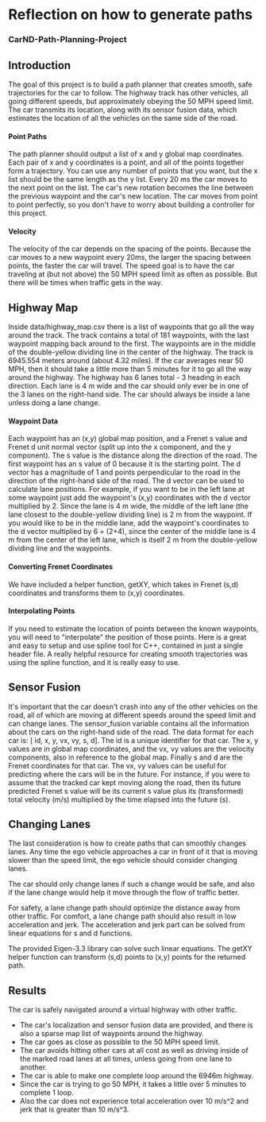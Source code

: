 # Reflection on how to generate paths
### CarND-Path-Planning-Project

## Introduction
The goal of this project is to build a path planner that creates smooth, safe trajectories for the car to follow. The highway track has other vehicles, all going different speeds, but approximately obeying the 50 MPH speed limit. The car transmits its location, along with its sensor fusion data, which estimates the location of all the vehicles on the same side of the road.

#### Point Paths
The path planner should output a list of x and y global map coordinates. Each pair of x and y coordinates is a point, and all of the points together form a trajectory. You can use any number of points that you want, but the x list should be the same length as the y list. Every 20 ms the car moves to the next point on the list. The car's new rotation becomes the line between the previous waypoint and the car's new location. The car moves from point to point perfectly, so you don't have to worry about building a controller for this project.


#### Velocity
The velocity of the car depends on the spacing of the points. Because the car moves to a new waypoint every 20ms, the larger the spacing between points, the faster the car will travel. The speed goal is to have the car traveling at (but not above) the 50 MPH speed limit as often as possible. But there will be times when traffic gets in the way.


## Highway Map
Inside data/highway_map.csv there is a list of waypoints that go all the way around the track. The track contains a total of 181 waypoints, with the last waypoint mapping back around to the first. The waypoints are in the middle of the double-yellow dividing line in the center of the highway. The track is 6945.554 meters around (about 4.32 miles). If the car averages near 50 MPH, then it should take a little more than 5 minutes for it to go all the way around the highway. The highway has 6 lanes total - 3 heading in each direction. Each lane is 4 m wide and the car should only ever be in one of the 3 lanes on the right-hand side. The car should always be inside a lane unless doing a lane change.

#### Waypoint Data
Each waypoint has an (x,y) global map position, and a Frenet s value and Frenet d unit normal vector (split up into the x component, and the y component). The s value is the distance along the direction of the road. The first waypoint has an s value of 0 because it is the starting point. The d vector has a magnitude of 1 and points perpendicular to the road in the direction of the right-hand side of the road. The d vector can be used to calculate lane positions. For example, if you want to be in the left lane at some waypoint just add the waypoint's (x,y) coordinates with the d vector multiplied by 2. Since the lane is 4 m wide, the middle of the left lane (the lane closest to the double-yellow dividing line) is 2 m from the waypoint. If you would like to be in the middle lane, add the waypoint's coordinates to the d vector multiplied by 6 = (2+4), since the center of the middle lane is 4 m from the center of the left lane, which is itself 2 m from the double-yellow dividing line and the waypoints.

#### Converting Frenet Coordinates
We have included a helper function, getXY, which takes in Frenet (s,d) coordinates and transforms them to (x,y) coordinates.

#### Interpolating Points
If you need to estimate the location of points between the known waypoints, you will need to "interpolate" the position of those points. Here is a great and easy to setup and use spline tool for C++, contained in just a single header file. A really helpful resource for creating smooth trajectories was using the spline function, and it is really easy to use.


## Sensor Fusion
It's important that the car doesn't crash into any of the other vehicles on the road, all of which are moving at different speeds around the speed limit and can change lanes. The sensor_fusion variable contains all the information about the cars on the right-hand side of the road. The data format for each car is: [ id, x, y, vx, vy, s, d]. The id is a unique identifier for that car. The x, y values are in global map coordinates, and the vx, vy values are the velocity components, also in reference to the global map. Finally s and d are the Frenet coordinates for that car. The vx, vy values can be useful for predicting where the cars will be in the future. For instance, if you were to assume that the tracked car kept moving along the road, then its future predicted Frenet s value will be its current s value plus its (transformed) total velocity (m/s) multiplied by the time elapsed into the future (s).

## Changing Lanes
The last consideration is how to create paths that can smoothly changes lanes. Any time the ego vehicle approaches a car in front of it that is moving slower than the speed limit, the ego vehicle should consider changing lanes.

The car should only change lanes if such a change would be safe, and also if the lane change would help it move through the flow of traffic better.

For safety, a lane change path should optimize the distance away from other traffic. For comfort, a lane change path should also result in low acceleration and jerk. The acceleration and jerk part can be solved from linear equations for s and d functions. 

The provided Eigen-3.3 library can solve such linear equations. The getXY helper function can transform (s,d) points to (x,y) points for the returned path.


## Results
The car is safely navigated around a virtual highway with other traffic. 
- The car's localization and sensor fusion data are provided, and there is also a sparse map list of waypoints around the highway. 
- The car goes as close as possible to the 50 MPH speed limit. 
- The car avoids hitting other cars at all cost as well as driving inside of the marked road lanes at all times, unless going from one lane to another. 
- The car is able to make one complete loop around the 6946m highway. 
- Since the car is trying to go 50 MPH, it takes a little over 5 minutes to complete 1 loop. 
- Also the car does not experience total acceleration over 10 m/s^2 and jerk that is greater than 10 m/s^3.


